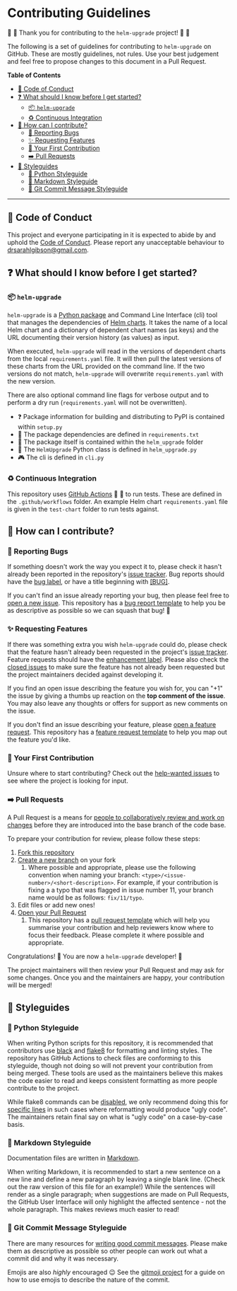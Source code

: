# Contributing Guidelines

:space_invader: :tada: Thank you for contributing to the `helm-upgrade` project! :tada: :space_invader:

The following is a set of guidelines for contributing to `helm-upgrade` on GitHub.
These are mostly guidelines, not rules.
Use your best judgement and feel free to propose changes to this document in a Pull Request.

**Table of Contents**

- [:purple_heart: Code of Conduct](#purple_heart-code-of-conduct)
- [:question: What should I know before I get started?](#question-what-should-i-know-before-i-get-started)
  - [:package: `helm-upgrade`](#package-helm-upgrade)
  - [:recycle: Continuous Integration](#recycle-continuous-integration)
- [:gift: How can I contribute?](#gift-how-can-i-contribute)
  - [:bug: Reporting Bugs](#bug-reporting-bugs)
  - [:sparkles: Requesting Features](#sparkles-requesting-features)
  - [:hatching_chick: Your First Contribution](#hatching_chick-your-first-contribution)
  - [:arrow_right: Pull Requests](#arrow_right-pull-requests)
- [:art: Styleguides](#art-styleguides)
  - [:snake: Python Styleguide](#snake-python-styleguide)
  - [:pencil: Markdown Styleguide](#pencil-markdown-styleguide)
  - [:tada: Git Commit Message Styleguide](#tada-git-commit-message-styleguide)

---

## :purple_heart: Code of Conduct

This project and everyone participating in it is expected to abide by and uphold the [Code of Conduct](CODE_OF_CONDUCT.md).
Please report any unacceptable behaviour to [drsarahlgibson@gmail.com](mailto:drsarahlgibson@gmail.com).

## :question: What should I know before I get started?

### :package:  `helm-upgrade`

`helm-upgrade` is a [Python package](https://packaging.python.org/overview/) and Command Line Interface (cli) tool that manages the dependencies of [Helm charts](https://helm.sh/).
It takes the name of a local Helm chart and a dictionary of dependent chart names (as keys) and the URL documenting their version history (as values) as input.

When executed, `helm-upgrade` will read in the versions of dependent charts from the local `requirements.yaml` file.
It will then pull the latest versions of these charts from the URL provided on the command line.
If the two versions do not match, `helm-upgrade` will overwrite `requirements.yaml` with the new version.

There are also optional command line flags for verbose output and to perform a dry run (`requirements.yaml` will not be overwritten).

- :question: Package information for building and distributing to PyPI is contained within `setup.py`
- :pushpin: The package dependencies are defined in `requirements.txt`
- :file_folder: The package itself is contained within the `helm_upgrade` folder
- :snake: The `HelmUpgrade` Python class is defined in `helm_upgrade.py`
- :video_game: The cli is defined in `cli.py`

### :recycle: Continuous Integration

This repository uses [GitHub Actions](https://help.github.com/en/actions) :runner: :dash: to run tests.
These are defined in the `.github/workflows` folder.
An example Helm chart `requirements.yaml` file is given in the `test-chart` folder to run tests against.

## :gift: How can I contribute?

### :bug: Reporting Bugs

If something doesn't work the way you expect it to, please check it hasn't already been reported in the repository's [issue tracker](https://github.com/sgibson91/helm-upgrade/issues).
Bug reports should have the [bug label](https://github.com/sgibson91/helm-upgrade/issues?q=is%3Aopen+is%3Aissue+label%3Abug), or have a title beginning with [[BUG]](https://github.com/sgibson91/helm-upgrade/issues?q=is%3Aissue+is%3Aopen+%5BBUG%5D).

If you can't find an issue already reporting your bug, then please feel free to [open a new issue](https://github.com/sgibson91/helm-upgrade/issues/new?assignees=&labels=bug&template=bug_report.md&title=%5BBUG%5D).
This repository has a [bug report template](.github/ISSUE_TEMPLATE/bug_report.md) to help you be as descriptive as possible so we can squash that bug! :muscle:

### :sparkles: Requesting Features

If there was something extra you wish `helm-upgrade` could do, please check that the feature hasn't already been requested in the project's [issue tracker](https://github.com/sgibson91/helm-upgrade/issues).
Feature requests should have the [enhancement label](https://github.com/sgibson91/helm-upgrade/issues?q=is%3Aopen+is%3Aissue+label%3Aenhancement).
Please also check the [closed issues](https://github.com/sgibson91/helm-upgrade/issues?q=is%3Aclosed+is%3Aissue) to make sure the feature has not already been requested but the project maintainers decided against developing it.

If you find an open issue describing the feature you wish for, you can "+1" the issue by giving a thumbs up reaction on the **top comment of the issue**.
You may also leave any thoughts or offers for support as new comments on the issue.

If you don't find an issue describing your feature, please [open a feature request](https://github.com/sgibson91/helm-upgrade/issues/new?assignees=&labels=enhancement&template=feature_request.md&title=).
This repository has a [feature request template](.github/ISSUE_TEMPLATE/feature_request.md) to help you map out the feature you'd like.

### :hatching_chick: Your First Contribution

Unsure where to start contributing?
Check out the [help-wanted issues](https://github.com/sgibson91/helm-upgrade/issues?q=is%3Aopen+is%3Aissue+label%3A%22help+wanted%22) to see where the project is looking for input.

### :arrow_right: Pull Requests

A Pull Request is a means for [people to collaboratively review and work on changes](https://help.github.com/en/github/collaborating-with-issues-and-pull-requests/about-pull-requests) before they are introduced into the base branch of the code base.

To prepare your contribution for review, please follow these steps:

1. [Fork this repository](https://help.github.com/en/github/getting-started-with-github/fork-a-repo)
2. [Create a new branch](https://help.github.com/en/github/collaborating-with-issues-and-pull-requests/creating-and-deleting-branches-within-your-repository) on your fork
   1. Where possible and appropriate, please use the following convention when naming your branch: `<type>/<issue-number>/<short-description>`.
      For example, if your contribution is fixing a a typo that was flagged in issue number 11, your branch name would be as follows: `fix/11/typo`.
3. Edit files or add new ones!
4. [Open your Pull Request](https://help.github.com/en/github/collaborating-with-issues-and-pull-requests/creating-a-pull-request-from-a-fork)
   1. This repository has a [pull request template](.github/PULL_REQUEST_TEMPLATE.md) which will help you summarise your contribution and help reviewers know where to focus their feedback.
      Please complete it where possible and appropriate.

Congratulations! :tada:
You are now a `helm-upgrade` developer! :space_invader:

The project maintainers will then review your Pull Request and may ask for some changes.
Once you and the maintainers are happy, your contribution will be merged!

## :art: Styleguides

### :snake: Python Styleguide

When writing Python scripts for this repository, it is recommended that contributors use [black](https://github.com/psf/black) and [flake8](https://flake8.pycqa.org/en/latest/) for formatting and linting styles.
The repository has GitHub Actions to check files are conforming to this styleguide, though not doing so will not prevent your contribution from being merged.
These tools are used as the maintainers believe this makes the code easier to read and keeps consistent formatting as more people contribute to the project.

While flake8 commands can be [disabled](https://flake8.pycqa.org/en/latest/user/violations.html), we only recommend doing this for [specific lines](https://flake8.pycqa.org/en/latest/user/violations.html#in-line-ignoring-errors) in such cases where reformatting would produce "ugly code".
The maintainers retain final say on what is "ugly code" on a case-by-case basis.

### :pencil: Markdown Styleguide

Documentation files are written in [Markdown](https://guides.github.com/features/mastering-markdown/).

When writing Markdown, it is recommended to start a new sentence on a new line and define a new paragraph by leaving a single blank line.
(Check out the raw version of this file for an example!)
While the sentences will render as a single paragraph; when suggestions are made on Pull Requests, the GitHub User Interface will only highlight the affected sentence - not the whole paragraph.
This makes reviews much easier to read!

### :tada: Git Commit Message Styleguide

There are many resources for [writing good commit messages](https://thoughtbot.com/blog/5-useful-tips-for-a-better-commit-message).
Please make them as descriptive as possible so other people can work out what a commit did and why it was necessary.

Emojis are also _highly_ encouraged :wink:
See the [gitmoji project](https://gitmoji.carloscuesta.me/) for a guide on how to use emojis to describe the nature of the commit.
